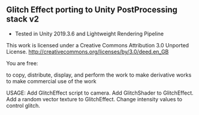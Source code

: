 Glitch Effect porting to Unity PostProcessing stack v2
-----------------------
* Tested in Unity 2019.3.6 and Lightweight Rendering Pipeline

This work is licensed under a Creative Commons Attribution 3.0 Unported License.
http://creativecommons.org/licenses/by/3.0/deed.en_GB

You are free:

to copy, distribute, display, and perform the work
to make derivative works
to make commercial use of the work

USAGE:
Add GlitchEffect script to camera.
Add GlitchShader to GlitchEffect.
Add a random vector texture to GlitchEffect.
Change intensity values to control glitch.
